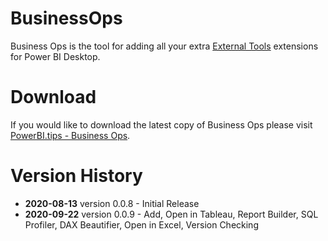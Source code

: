 # BusinessOps
Business Ops is the tool for adding all your extra [External Tools](https://docs.microsoft.com/en-us/power-bi/create-reports/desktop-external-tools) extensions for Power BI Desktop.

# Download
If you would like to download the latest copy of Business Ops please visit [PowerBI.tips - Business Ops](https://powerbi.tips/product/business-ops-beta/).

# Version History
- **2020-08-13** version 0.0.8 - Initial Release
- **2020-09-22** version 0.0.9 - Add, Open in Tableau, Report Builder, SQL Profiler, DAX Beautifier, Open in Excel, Version Checking
